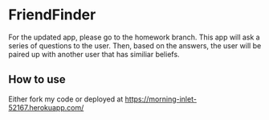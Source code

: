 # FriendFinder

For the updated app, please go to the homework branch. This app will ask a series of questions to the user. Then, based on the answers, the user will be paired up with another user that has similiar beliefs. 

## How to use 

Either fork my code or deployed at https://morning-inlet-52167.herokuapp.com/

